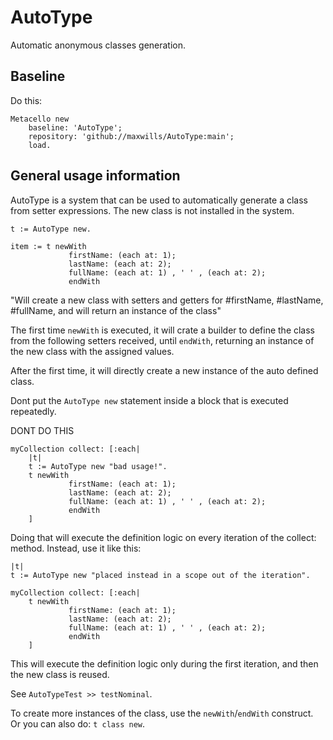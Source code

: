 # AutoType
Automatic anonymous classes generation.

## Baseline

Do this:
```Smalltalk
Metacello new
    baseline: 'AutoType';
    repository: 'github://maxwills/AutoType:main';
    load.
```

## General usage information

AutoType is a system that can be used to automatically generate a class from setter expressions. The new class is not installed in the system.

```Smalltalk
t := AutoType new.

item := t newWith
			 firstName: (each at: 1);
			 lastName: (each at: 2);
			 fullName: (each at: 1) , ' ' , (each at: 2);
			 endWith
```
			
"Will create a new class with setters and getters for #firstName, #lastName, #fullName, and will return an instance of the class"

The first time `newWith` is executed, it will crate a builder to define the class from the following setters received, until `endWith`, returning an instance of the new class with the assigned values. 

After the first time, it will directly create a new instance of the auto defined class.

Dont put the `AutoType new` statement inside a block that is executed repeatedly.

DONT DO THIS

```Smalltalk
myCollection collect: [:each| 
	|t|
	t := AutoType new "bad usage!".
	t newWith
			 firstName: (each at: 1);
			 lastName: (each at: 2);
			 fullName: (each at: 1) , ' ' , (each at: 2);
			 endWith
	]
```

Doing that will execute the definition logic on every iteration of the collect: method. Instead, use it like this:

```Smalltalk
|t|
t := AutoType new "placed instead in a scope out of the iteration".
	
myCollection collect: [:each| 
	t newWith
			 firstName: (each at: 1);
			 lastName: (each at: 2);
			 fullName: (each at: 1) , ' ' , (each at: 2);
			 endWith
	]
```
This will execute the definition logic only during the first iteration, and then the new class is reused.

See `AutoTypeTest >> testNominal`.


To create more instances of the class, use the `newWith`/`endWith` construct. Or you can also do:
`t class new`.
